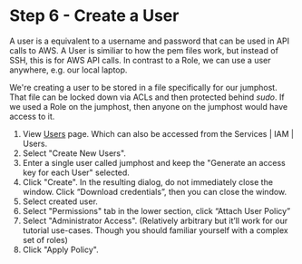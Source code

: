 # Step 6 - Create a User

A user is a equivalent to a username and password that can be used in API calls to AWS. 
A User is similiar to how the pem files work, but instead of SSH, this is for AWS API calls.
In contrast to a Role, we can use a user anywhere, e.g. our local laptop.

We're creating a user to be stored in a file specifically for our jumphost. That file can be locked down via ACLs and then protected behind _sudo_. If we used a Role on the jumphost, then anyone on the jumphost would have access to it.

1. View [Users](https://console.aws.amazon.com/iam/home?#users) page. Which can also be accessed from the Services | IAM | Users.
2. Select "Create New Users".
3. Enter a single user called jumphost and keep the "Generate an access key for each User" selected.
4. Click "Create". In the resulting dialog, do not immediately close the window. Click “Download credentials”, then you can close the window.
5. Select created user.
6. Select "Permissions" tab in the lower section, click “Attach User Policy”
7. Select "Administrator Access". (Relatively arbitrary but it’ll work for our tutorial use-cases. Though you should familiar yourself with a complex set of roles)    
8. Click "Apply Policy".
